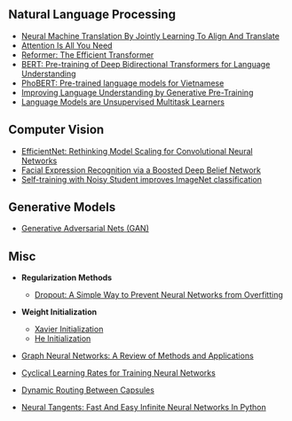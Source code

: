 ## Natural Language Processing

- [Neural Machine Translation By Jointly Learning To Align And Translate](https://arxiv.org/pdf/1409.0473.pdf)
- [Attention Is All You Need](https://arxiv.org/pdf/1706.03762.pdf)
- [Reformer: The Efficient Transformer](https://arxiv.org/pdf/2001.04451.pdf)
- [BERT: Pre-training of Deep Bidirectional Transformers for Language Understanding](https://arxiv.org/pdf/1810.04805.pdf)
- [PhoBERT: Pre-trained language models for Vietnamese](https://arxiv.org/pdf/2003.00744.pdf)
- [Improving Language Understanding by Generative Pre-Training](https://cdn.openai.com/research-covers/language-unsupervised/language_understanding_paper.pdf)
- [Language Models are Unsupervised Multitask Learners](https://cdn.openai.com/better-language-models/language_models_are_unsupervised_multitask_learners.pdf)



## Computer Vision

- [EfficientNet: Rethinking Model Scaling for Convolutional Neural Networks](https://arxiv.org/pdf/1905.11946.pdf)
- [Facial Expression Recognition via a Boosted Deep Belief Network](http://openaccess.thecvf.com/content_cvpr_2014/papers/Liu_Facial_Expression_Recognition_2014_CVPR_paper.pdf)
- [Self-training with Noisy Student improves ImageNet classification](https://arxiv.org/pdf/1911.04252.pdf)


## Generative Models

- [Generative Adversarial Nets (GAN)](https://arxiv.org/pdf/1406.2661.pdf)



## Misc

- **Regularization Methods**
  - [Dropout: A Simple Way to Prevent Neural Networks from Overfitting](https://www.cs.toronto.edu/~hinton/absps/JMLRdropout.pdf)

- **Weight Initialization**
  - [Xavier Initialization](http://proceedings.mlr.press/v9/glorot10a/glorot10a.pdf)
  - [He Initialization](https://arxiv.org/pdf/1502.01852.pdf)

- [Graph Neural Networks: A Review of Methods and Applications](https://arxiv.org/pdf/1812.08434.pdf)
- [Cyclical Learning Rates for Training Neural Networks](https://arxiv.org/pdf/1506.01186.pdf)
- [Dynamic Routing Between Capsules](https://arxiv.org/pdf/1710.09829.pdf)
- [Neural Tangents: Fast And Easy Infinite Neural Networks In Python](https://arxiv.org/pdf/1912.02803.pdf)
